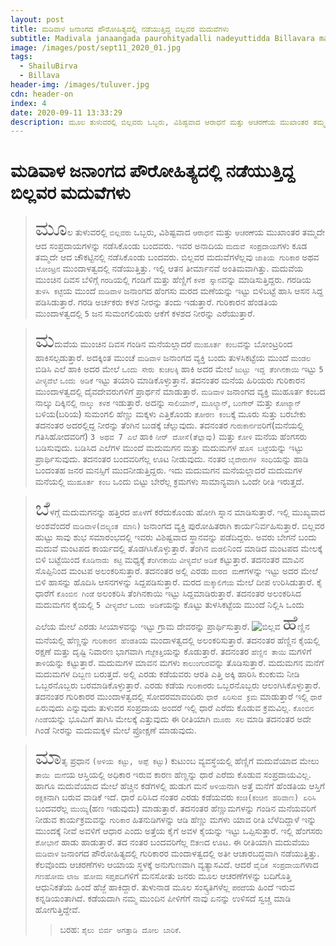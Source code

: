 ```yaml
---
layout: post
title: ಮಡಿವಾಳ ಜನಾಂಗದ ಪೌರೋಹಿತ್ಯದಲ್ಲಿ ನಡೆಯುತ್ತಿದ್ದ ಬಿಲ್ಲವರ ಮದುವೆಗಳು
subtitle: Madivala janaangada paurohityadalli nadeyuttidda Billavara maduvegalu
image: /images/post/sept11_2020_01.jpg
tags:
  - ShailuBirva
  - Billava
header-img: /images/tuluver.jpg
cdn: header-on
index: 4
date: 2020-09-11 13:33:29
description: ಮೂಲ ತುಳುವರಲ್ಲಿ ಬಿಲ್ಲವರು ಒಬ್ಬರು, ವಿಶಿಷ್ಟವಾದ ಆರಾಧನೆ ಮತ್ತು ಆಚರಣೆಯ ಮುಖಾಂತರ ತಮ್ಮದೇ ಆದ ಸಂಪ್ರದಾಯಗಳನ್ನು  ನಡೆಸಿಕೊಂಡು ಬಂದವರು.
---
```

# ಮಡಿವಾಳ ಜನಾಂಗದ ಪೌರೋಹಿತ್ಯದಲ್ಲಿ ನಡೆಯುತ್ತಿದ್ದ ಬಿಲ್ಲವರ ಮದುವೆಗಳು

> <span style='font-size: xx-large;'>ಮೂ</span>ಲ ತುಳುವರಲ್ಲಿ `ಬಿಲ್ಲವರು` ಒಬ್ಬರು, ವಿಶಿಷ್ಟವಾದ `ಆರಾಧನೆ` ಮತ್ತು `ಆಚರಣೆ`ಯ ಮುಖಾಂತರ ತಮ್ಮದೇ ಆದ ಸಂಪ್ರದಾಯಗಳನ್ನು  ನಡೆಸಿಕೊಂಡು ಬಂದವರು. ಇವರ ಅನಾದಿಯ  `ಮದುವೆ ಸಂಪ್ರದಾಯ`ಗಳು ಕೂಡ ತಮ್ಮದೇ ಆದ ಚೌಕಟ್ಟಿನಲ್ಲಿ ನಡೆಸಿಕೊಂಡು ಬಂದವರು. ಬಿಲ್ಲವರ ಮದುವೆಗಳೆಲ್ಲವು `ಜಾತಿಯ ಗುರಿಕಾರ` ಅಥವ `ಬೋಂಟ್ರನ` ಮುಂದಾಳತ್ವದಲ್ಲಿ ನಡೆಯುತ್ತಿತ್ತು. ಇಲ್ಲಿ ಆತನ ತೀರ್ಮಾನವೆ ಅಂತಿಮವಾಗಿತ್ತು. ಮದುವೆಯ ಮುಂಚಿನ ದಿವಸ ಬೆಳಿಗ್ಗೆ `ಗರಡಿ`ಯಲ್ಲಿ ಗಂಡಿಗೆ ಮತ್ತು ಹೆಣ್ಣಿಗೆ `ಕಳಶ ಸ್ನಾನ`ವನ್ನು  ಮಾಡಿಸುತ್ತಿದ್ದರು.  ಗರಡಿಯ `ತುಳಸಿ ಕಟ್ಟೆ`ಯ ಮುಂದೆ `ಮಡಿವಾಳ` ಜನಾಂಗದ ಹೆಂಗಸು ಮರದ ಮಣೆಯನ್ನು ಇಟ್ಟು ಬಿಳಿಬಟ್ಟೆ ಹಾಸಿ ಆಸನ ಸಿದ್ದ ಪಡಿಸಿಡುತ್ತಾರೆ. ಗರಡಿ ಅರ್ಚಕರು ಕಳಶ ನೀರನ್ನು ತಂದು ಇಡುತ್ತಾರೆ. ಗುರಿಕಾರನ ಹೆಂಡತಿಯ ಮುಂದಾಳತ್ವದಲ್ಲಿ `5` ಜನ ಸುಮಂಗಲಿಯರು ಆಕೆಗೆ ಕಳಶದ ನೀರನ್ನು ಎರೆಯುತ್ತಾರೆ. 

> <span style='font-size: xx-large;'>ಮ</span>ದುವೆಯ ಮುಂಚಿನ ದಿವಸ ಗಂಡಿನ ಮನೆಯಲ್ಲಾದರೆ `ಮುಹೂರ್ತ ಕಂಬ`ವನ್ನು ಬೋಂಟ್ರರಿಂದ ಹಾಕಿಸಲ್ಪಡುತ್ತಾರೆ. ಅದಕ್ಕಿಂತ ಮುಂಚೆ `ಮಡಿವಾಳ` ಜನಾಂಗದ ವ್ಯಕ್ತಿ ಬಂದು ತುಳಸಿಕಟ್ಟೆಯ ಮುಂದೆ `ಮಂಡಲ` ಬಿಡಿಸಿ  ಎಲೆ ಹಾಕಿ ಅದರ ಮೇಲೆ `ಒಂದು ಸೇರು ಕುಚಲಕ್ಕಿ` ಹಾಕಿ ಅದರ ಮೇಲೆ `ಜುಟ್ಟು ಇದ್ದ ತೆಂಗಿನಕಾಯಿ` ಇಟ್ಟು `5 ವೀಳ್ಯದೆಲೆ` `ಒಂದು ಅಡಿಕೆ` ಇಟ್ಟು ತಯಾರಿ ಮಾಡಿಕೊಳ್ಳುತ್ತಾನೆ. ತದನಂತರ ಮನೆಯ ಹಿರಿಯರು ಗುರಿಕಾರನ ಮುಂದಾಳತ್ವದಲ್ಲಿ ದೈವದೇವರುಗಳಿಗೆ ಪ್ರಾರ್ಥನೆ ಮಾಡುತ್ತಾರೆ.  `ಮಡಿವಾಳ` ಜನಾಂಗದ ವ್ಯಕ್ತಿ ಮುಹೂರ್ತ ಕಂಬದ ನಾಲ್ಕು ದಿಕ್ಕಿನಲ್ಲಿ `ನಾಲ್ಕು ಕಳಶ` ಇಡುತ್ತಾರೆ. ಅದನ್ನು `ಸಾಲಿಯಾನ್`, `ಮೂಲ್ಯಾನ್`, `ಬಂಗೇರ್` ಮತ್ತು `ಕೋಟ್ಯಾನ್` ಬಳಿಯ(ಬರಿಯ) ಸುಮಂಗಲಿ ಹೆಣ್ಣು ಮಕ್ಕಳು ಎತ್ತಿಕೊಂಡು `ತೋರಣ ಕಂಬ`ಕ್ಕೆ ಮೂರು ಸುತ್ತು ಬರಬೇಕು ತದನಂತರ ಅದರಲ್ಲಿದ್ದ ನೀರನ್ನು ತೆಂಗಿನ ಬುಡಕ್ಕೆ ಚೆಲ್ಲುವುದು. ತದನಂತರ `ಗುರುಕಾರ್ನವ`ರಿಗೆ(ಮನೆಯಲ್ಲಿ ಗತಿಸಿಹೋದವರಿಗೆ) `3 ಅಥವ 7 ಎಲೆ` ಹಾಕಿ `ನೀರ್ ದೋಸೆ(ತೆಲ್ಲಾವು)` ಮತ್ತು `ಕೋಳಿ` ಮನೆಯ ಹೆಂಗಸರು ಬಡಿಸುವುದು. ಬಡಿಸಿದ ಎಲೆಗಳ ಮುಂದೆ ಮದುಮಗನ ಮತ್ತು ಮದುಮಗಳ `ಹೊಸ ಬಟ್ಟೆ`ಯನ್ನು ಇಟ್ಟು ಪ್ರಾರ್ಥಿಸುವುದು. ತದನಂತರ ಬಂದವರಿಗೆಲ್ಲ ಊಟ ನೀಡುವುದು. ನಂತರ `ಬೈದೇರುಗಳ ಸಂಧಿ`ಯನ್ನು ಹಾಡಿ ಬಂದಂತಹ ಜನರ ಮನಸ್ಸಿಗೆ ಮುದನೀಡುತ್ತಿದ್ದರು. ಇದು ಮದುಮಗನ ಮನೆಯಲ್ಲಾದರೆ ಮದುಮಗಳ ಮನೆಯಲ್ಲಿ `ಮುಹೂರ್ತ ಕಂಬ` ಒಂದು ಬಿಟ್ಟು ಬೇರೆಲ್ಲ ಕ್ರಮಗಳು ಸಾಮಾನ್ಯವಾಗಿ ಒಂದೇ ರೀತಿ ಇರುತ್ತದೆ. 

> <span style='font-size: xx-large;'>ಬೆ</span>ಳಗ್ಗೆ ಮದುಮಗನನ್ನು ಹತ್ತಿರದ `ಹೊಳೆ`ಗೆ ಕರೆದುಕೊಂಡು ಹೋಗಿ ಸ್ನಾನ ಮಾಡಿಸುತ್ತಾರೆ. ಇಲ್ಲಿ ಮುಖ್ಯವಾದ ಅಂಶವೆಂದರೆ `ಮಡಿವಾಳ(ದಲ್ಯಂತ ಮಾನಿ)` ಜನಾಂಗದ ವ್ಯಕ್ತಿ ಪುರೋಹಿತರಾಗಿ ಕಾರ್ಯನಿರ್ವಹಿಸುತ್ತಾರೆ. ಬಿಲ್ಲವರ ಹುಟ್ಟು ಸಾವು ಶುಭ ಸಮಾರಂಭದಲ್ಲಿ ಇವರು ವಿಶಿಷ್ಟವಾದ ಸ್ಥಾನವನ್ನು ಪಡೆದಿದ್ದರು.  ಅವರು ಬೇಗನೆ ಬಂದು ಮದುವೆ ಮಂಟಪದ ಕಾರ್ಯದಲ್ಲಿ ತೊಡಗಿಸಿಕೊಳ್ಳುತ್ತಾರೆ. ತೆಂಗಿನ `ಮಡಲಿ`ನಿಂದ ಮಾಡಿದ ಮಂಟಪದ ಮೇಲಕ್ಕೆ ಬಿಳಿ ಬಟ್ಟೆಯಿಂದ `ಕೊಡಿನಾಡು ಕಟ್ಟಿ` ಮಧ್ಯಕ್ಕೆ `ತೆಂಗಿನಕಾಯಿ` `ವೀಳ್ಯದೆಲೆ` `ಅಡಿಕೆ` ಕಟ್ಟುತ್ತಾರೆ. ತದನಂತರ ಮಾವಿನ ಸೊಪ್ಪಿನಿಂದ ಮಂಟಪ ಅಲಂಕರಿಸುತ್ತಾರೆ. ತದನಂತರ ಅಲ್ಲಿ ಎರಡು `ಮರದ ಮಣೆ`ಗಳನ್ನು ಇಟ್ಟು ಅದರ ಮೇಲೆ ಬಿಳಿ ಹಾಸನ್ನು ಹೊದಿಸಿ ಆಸನಗಳನ್ನು ಸಿದ್ದಪಡಿಸುತ್ತಾರೆ. ಮರದ `ಮಕ್ಕಾಲಿಗೆಯ` ಮೇಲೆ ದೀಪ ಉರಿಸಿಡುತ್ತಾರೆ. ಕೈ ಧಾರೆಗೆ `ಕೊಂಬಿನ ಗಿಂಡೆ` ಅಲಂಕರಿಸಿ ತೆಂಗಿನಕಾಯಿ ಇಟ್ಟು ಸಿದ್ದಮಾಡಿರುತ್ತಾರೆ. ತದನಂತರ ಅಲಂಕರಿಸಿದ ಮದುಮಗನ ಕೈಯಲ್ಲಿ `5 ವೀಳ್ಯದೆಲೆ` `ಒಂದು ಅಡಿಕೆ`ಯನ್ನು ಕೊಟ್ಟು ತುಳಸಿಕಟ್ಟೆಯ ಮುಂದೆ ನಿಲ್ಲಿಸಿ ಒಂದು ಎಲೆಯ ಮೇಲೆ ಎರಡು ಸೀಯಾಳವನ್ನು ಇಟ್ಟು ಗ್ರಾಮ ದೇವರನ್ನು ಪ್ರಾರ್ಥಿಸುತ್ತಾರೆ. 
![ಬಿಲ್ಲವ](/images/post/sept11_2020_01.jpg "ಬಿಲ್ಲವರ ಮದುವೆ")
> <span style='font-size: xx-large;'>ಹೆ</span>ಣ್ಣಿನ ಮನೆಯಲ್ಲಿ ಹೆಣ್ಣನ್ನು `ಗುರಿಕಾರನ ಹೆಂಡತಿ`ಯ ಮಂದಾಳತ್ವದಲ್ಲಿ ಅಲಂಕರಿಸುತ್ತಾರೆ. ತದನಂತರ ಹೆಣ್ಣಿನ ಕೈಯಲ್ಲಿ ರಕ್ಷಣೆ ಮತ್ತು ದೃಷ್ಟಿ ನಿವಾರಣ ಭಾಗವಾಗಿ `ಗೆಜ್ಜೆಕತ್ತಿ`ಯನ್ನು ಕೊಡುತ್ತಾರೆ. ತದನಂತರ `ಹೆಣ್ಣಿನ ತಾಯಿ` ಮಗಳಿಗೆ `ತಾಳಿ`ಯನ್ನು  ಕಟ್ಟುತ್ತಾರೆ. ಮದುಮಗಳ ಮಾವನ ಮಗಳು `ಕಾಲುಂಗುರ`ವನ್ನು ತೊಡಿಸುತ್ತಾರೆ. ಮದುಮಗನ ಮನೆಗೆ ಮದುಮಗಳ ದಿಬ್ಬಣ ಬರುತ್ತದೆ. ಅಲ್ಲಿ ಎರಡು ಕಡೆಯವರು ಆರತಿ ಎತ್ತಿ ಅಕ್ಕಿ ಹಾರಿಸಿ ಕುಂಕುಮ ನೀಡಿ ಒಬ್ಬರನೊಬ್ಬರು  ಬರಮಾಡಿಕೊಳ್ಳುತ್ತಾರೆ. ಎರಡು ಕಡೆಯ `ಗುರಿಕಾರ`ರು ಒಬ್ಬರನೊಬ್ಬರು ಆಲಂಗಿಸಿಕೊಳ್ಳುತ್ತಾರೆ. ತದನಂತರ ಗುರಿಕಾರರ ಮುಂದಾಳತ್ವದಲ್ಲಿ ಸೋದರಮಾವಂದಿರು `ಧಾರೆ ಏರಿಸುವ ಕ್ರಮ` ಮಾಡುತ್ತಾರೆ ಇಲ್ಲಿ `ಧಾರೆ` ಏರುವುದು ಎನ್ನುವುದು ತುಳುವರ ಸಂಪ್ರದಾಯ ಅಂದರೆ ಇಲ್ಲಿ ಧಾರೆ ಎರೆದು ಕೊಡುವ ಕ್ರಮವಿಲ್ಲ. `ಕೊಂಬಿನ ಗಿಂಡೆ`ಯನ್ನು ಭೂಮಿಗೆ ತಾಗಿಸಿ ಮೇಲಕ್ಕೆ  ಎತ್ತುವುದು ಈ ರೀತಿಯಾಗಿ `ಮೂರು ಸಲ` ಮಾಡಿ ತದನಂತರ ಅದೇ ಗಿಂಡೆ ನೀರನ್ನು ಮದುಮಕ್ಕಳ ಮೇಲೆ ಪ್ರೋಕ್ಷಣೆ ಮಾಡುವುದು.

> <span style='font-size: xx-large;'>ಮಾ</span>ತೃ ಪ್ರಧಾನ `(ಅಳಿಯ ಕಟ್ಟು, ಅಪ್ಪೆ ಕಟ್ಟು)` ಕುಟುಂಬ ವ್ಯವಸ್ಥೆಯಲ್ಲಿ ಹೆಣ್ಣಿಗೆ ಮದುವೆಯಾದ ಮೇಲು `ತಾಯಿ ಮನೆ`ಯ ಆಸ್ತಿಯಲ್ಲಿ ಅಧಿಕಾರ ಇರುವ ಕಾರಣ ಹೆಣ್ಣನ್ನು ಧಾರೆ ಎರೆದು ಕೊಡುವ ಸಂಪ್ರದಾಯವಿಲ್ಲ. ಹಾಗೂ ಮದುವೆಯಾದ ಮೇಲೆ ಹೆಚ್ಚಿನ ಕಡೆಗಳಲ್ಲಿ ಹುಡುಗ ಮನೆ `ಅಳಿಯ`ನಾಗಿ ಅತ್ತೆ ಮನೆಗೆ ಹೆಂಡತಿಯ ಆಸ್ತಿಗೆ `ರಕ್ಷಕ`ನಾಗಿ ಬರುವ ವಾಡಿಕೆ ಇದೆ. ಧಾರೆ ಏರಿಸಿದ ನಂತರ ಎರಡು ಕಡೆಯವರು `ಕಂಚಿ(ಕಂಚಿನ ಹರಿವಾಣ) ಏರಿಸಿ` ಬಂದವರೆಲ್ಲ `ಮುಯ್ಯಿ`(ಹಣ ಇಡುವುದು)  ಮಾಡುತ್ತಾರೆ. ತದನಂತರ ಹೆಣ್ಣುಮಗಳನ್ನು ಗಂಡಿನ ಮನೆಯವರಿಗೆ ನೀಡುವ ಕಾರ್ಯಕ್ರಮವನ್ನು `ಗುರಿಕಾರ` ಹಿತನುಡಿಗಳನ್ನು ಆಡಿ ಹೆಣ್ಣು ಮಗಳು ಯಾವ ರೀತಿ ಬೆಳೆದಿದ್ದಾಳೆ ಇನ್ನು ಮುಂದಕ್ಕೆ ನೀವೆ ಅವಳಿಗೆ ಆಧಾರ ಎಂದು ಅತ್ತೆಯ ಕೈಗೆ ಅವಳ ಕೈಯನ್ನು ಇಟ್ಟು ಒಪ್ಪಿಸುತ್ತಾರೆ. ಇಲ್ಲಿ ಹೆಂಗಸರು `ಶೋಭಾನೆ` ಹಾಡು ಹಾಡುತ್ತಾರೆ.  ತದ ನಂತರ ಬಂದವರಿಗೆಲ್ಲ `ಔತಣ`ದ ಊಟ. ಈ ರೀತಿಯಾಗಿ ಮದುವೆಯು `ಮಡಿವಾಳ` ಜನಾಂಗದ ಪೌರೋಹಿತ್ಯದಲ್ಲಿ ಗುರಿಕಾರರ ಮಂದಾಳತ್ವದಲ್ಲಿ ಅತೀ ಆಚಾರಬದ್ಧವಾಗಿ ನಡೆಯುತ್ತಿತ್ತು. ಕೆಲವೊಂದು ಆಚರಣೆಗಳು ಆಯಾಯ ಸ್ಥಳಕ್ಕೆ ಅನುಗುಣವಾಗಿ ವ್ಯತ್ಯಾಸವಿದೆ.  ಆದರೆ `ವೈದಿಕ ಸಂಪ್ರದಾಯ`ಗಳಾದ `ಗಣಹೋಮ` `ಲಾಜ ಹೋಮ` `ಸಪ್ತಪದಿ`ಗಳಿಗೆ ಮನಸೋತು  ಜನರು ಮೂಲ ಆಚರಣೆಗಳನ್ನು ಬದಿಗೊತ್ತಿ ಆಧುನಿಕತೆಯ ಹಿಂದೆ ಹೆಜ್ಜೆ ಹಾಕಿದ್ದಾರೆ. ತುಳುನಾಡ ಮೂಲ ಸಂಸ್ಕ್ರತಿಗಳೆಲ್ಲ `ಪರದೆ`ಯ ಹಿಂದೆ ಇರುವ ಕನ್ನಡಿಯಂತಾಗಿದೆ. ಕಡೆಯದಾಗಿ ನಮ್ಮ ಮುಂದಿನ ಪೀಳಿಗೆಗೆ ನಾವು ಏನನ್ನು ಉಳಿಸದೆ ಸ್ವಚ್ಚ ಮಾಡಿ ಹೋಗುತ್ತಿದ್ದೇವೆ. 
>> ಬರಹ: `ಶೈಲು ಬಿರ್ವ ಅಗತ್ತಾಡಿ ದೋಲ ಬಾರಿಕೆ`.

